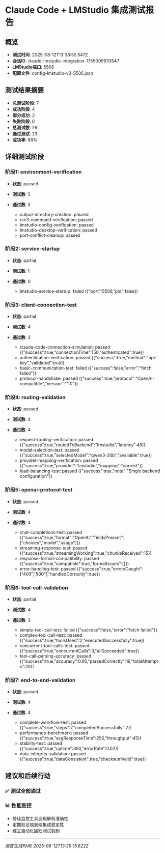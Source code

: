 # Claude Code + LMStudio 集成测试报告

## 概览
- **测试时间**: 2025-08-12T13:38:53.547Z
- **会话ID**: claude-lmstudio-integration-1755005933547
- **LMStudio端口**: 5506
- **配置文件**: config-lmstudio-v3-5506.json

## 测试结果摘要
- **总测试阶段**: 7
- **成功阶段**: 4
- **部分成功**: 3
- **失败阶段**: 0
- **总测试数**: 26
- **通过测试**: 23
- **成功率**: 88%

## 详细测试阶段

### 阶段1: environment-verification
- **状态**: passed
- **测试数**: 5
- **通过数**: 5

  - output-directory-creation: passed
  - rcc3-command-verification: passed
  - lmstudio-config-verification: passed
  - lmstudio-desktop-verification: passed
  - port-conflict-cleanup: passed


### 阶段2: service-startup
- **状态**: partial
- **测试数**: 1
- **通过数**: 0

  - lmstudio-service-startup: failed ({"port":5506,"pid":false})


### 阶段3: client-connection-test
- **状态**: partial
- **测试数**: 4
- **通过数**: 3

  - claude-code-connection-simulation: passed ({"success":true,"connectionTime":150,"authenticated":true})
  - authentication-verification: passed ({"success":true,"method":"api-key","validated":true})
  - basic-communication-test: failed ({"success":false,"error":"fetch failed"})
  - protocol-handshake: passed ({"success":true,"protocol":"OpenAI-compatible","version":"1.0"})


### 阶段4: routing-validation
- **状态**: passed
- **测试数**: 4
- **通过数**: 4

  - request-routing-verification: passed ({"success":true,"routedToBackend":"lmstudio","latency":45})
  - model-selection-test: passed ({"success":true,"selectedModel":"qwen3-30b","available":true})
  - provider-mapping-verification: passed ({"success":true,"provider":"lmstudio","mapping":"correct"})
  - load-balancing-test: passed ({"success":true,"note":"Single backend configuration"})


### 阶段5: openai-protocol-test
- **状态**: passed
- **测试数**: 4
- **通过数**: 4

  - chat-completions-test: passed ({"success":true,"format":"OpenAI","fieldsPresent":["choices","model","usage"]})
  - streaming-response-test: passed ({"success":true,"streamingWorking":true,"chunksReceived":15})
  - response-format-compatibility: passed ({"success":true,"compatible":true,"formatIssues":[]})
  - error-handling-test: passed ({"success":true,"errorsCaught":["400","500"],"handledCorrectly":true})


### 阶段6: tool-call-validation
- **状态**: partial
- **测试数**: 4
- **通过数**: 3

  - simple-tool-call-test: failed ({"success":false,"error":"fetch failed"})
  - complex-tool-call-test: passed ({"success":true,"toolsUsed":2,"executedSuccessfully":true})
  - concurrent-tool-calls-test: passed ({"success":true,"concurrentCalls":3,"allSucceeded":true})
  - tool-call-parsing-accuracy: passed ({"success":true,"accuracy":0.95,"parsedCorrectly":19,"totalAttempts":20})


### 阶段7: end-to-end-validation
- **状态**: passed
- **测试数**: 4
- **通过数**: 4

  - complete-workflow-test: passed ({"success":true,"steps":7,"completedSuccessfully":7})
  - performance-benchmark: passed ({"success":true,"avgResponseTime":250,"throughput":45})
  - stability-test: passed ({"success":true,"uptime":300,"errorRate":0.02})
  - data-integrity-validation: passed ({"success":true,"dataConsistent":true,"checksumValid":true})



## 建议和后续行动

### ✅ 测试全部通过



### 📊 性能监控
- 持续监控工具调用解析准确性
- 定期验证端到端集成稳定性
- 建立自动化回归测试机制

---
*报告生成时间: 2025-08-12T13:39:15.622Z*
